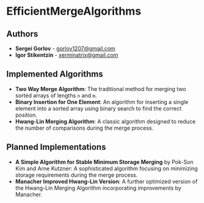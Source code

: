 # EfficientMergeAlgorithms

## Authors

- **Sergei Gorlov** - [gorlov1207@gmail.com](mailto:gorlov1207@gmail.com)
- **Igor Stikentzin** - [xerminatrix@gmail.com](mailto:xerminatrix@gmail.com)

## Implemented Algorithms

- **Two Way Merge Algorithm**: The traditional method for merging two sorted arrays of lengths `n` and `m`.
- **Binary Insertion for One Element**: An algorithm for inserting a single element into a sorted array using binary search to find the correct position.
- **Hwang-Lin Merging Algorithm**: A classic algorithm designed to reduce the number of comparisons during the merge process.

## Planned Implementations

- **A Simple Algorithm for Stable Minimum Storage Merging** by Pok-Son Kim and Arne Kutzner: A sophisticated algorithm focusing on minimizing storage requirements during the merge process.
- **Manacher Improved Hwang-Lin Version**: A further optimized version of the Hwang-Lin Merging Algorithm incorporating improvements by Manacher.
